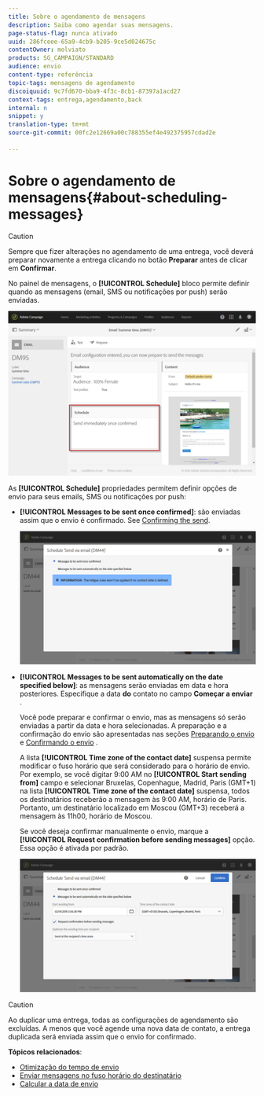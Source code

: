 ```yaml
---
title: Sobre o agendamento de mensagens
description: Saiba como agendar suas mensagens.
page-status-flag: nunca ativado
uuid: 286fceee-65a9-4cb9-b205-9ce5d024675c
contentOwner: molviato
products: SG_CAMPAIGN/STANDARD
audience: envio
content-type: referência
topic-tags: mensagens de agendamento
discoiquuid: 9c7fd670-bba9-4f3c-8cb1-87397a1acd27
context-tags: entrega,agendamento,back
internal: n
snippet: y
translation-type: tm+mt
source-git-commit: 00fc2e12669a00c788355ef4e492375957cdad2e

---
```



# Sobre o agendamento de mensagens{#about-scheduling-messages}

>[!CAUTION]
>
>Sempre que fizer alterações no agendamento de uma entrega, você deverá preparar novamente a entrega clicando no botão **Preparar** antes de clicar em **Confirmar**.

No painel de mensagens, o **[!UICONTROL Schedule]** bloco permite definir quando as mensagens (email, SMS ou notificações por push) serão enviadas.

![](assets/delivery_dashboard.png)

As **[!UICONTROL Schedule]** propriedades permitem definir opções de envio para seus emails, SMS ou notificações por push:

* **[!UICONTROL Messages to be sent once confirmed]**: são enviadas assim que o envio é confirmado. See [Confirming the send](../../sending/using/confirming-the-send.md).

   ![](assets/delivery_planning_1.png)

* **[!UICONTROL Messages to be sent automatically on the date specified below]**: as mensagens serão enviadas em data e hora posteriores. Especifique a data **do** contato no campo **Começar a enviar** .

   Você pode preparar e confirmar o envio, mas as mensagens só serão enviadas a partir da data e hora selecionadas. A preparação e a confirmação do envio são apresentadas nas seções [Preparando o envio](../../sending/using/preparing-the-send.md) e [Confirmando o envio](../../sending/using/confirming-the-send.md) .

   A lista **[!UICONTROL Time zone of the contact date]** suspensa permite modificar o fuso horário que será considerado para o horário de envio. Por exemplo, se você digitar 9:00 AM no **[!UICONTROL Start sending from]** campo e selecionar Bruxelas, Copenhague, Madrid, Paris (GMT+1) na lista **[!UICONTROL Time zone of the contact date]** suspensa, todos os destinatários receberão a mensagem às 9:00 AM, horário de Paris. Portanto, um destinatário localizado em Moscou (GMT+3) receberá a mensagem às 11h00, horário de Moscou.

   Se você deseja confirmar manualmente o envio, marque a **[!UICONTROL Request confirmation before sending messages]** opção. Essa opção é ativada por padrão.

   ![](assets/delivery_planning.png)

>[!CAUTION]
>
>Ao duplicar uma entrega, todas as configurações de agendamento são excluídas. A menos que você agende uma nova data de contato, a entrega duplicada será enviada assim que o envio for confirmado.

**Tópicos relacionados**:

* [Otimização do tempo de envio](../../sending/using/optimizing-the-sending-time.md)
* [Enviar mensagens no fuso horário do destinatário](../../sending/using/sending-messages-at-the-recipient-s-time-zone.md)
* [Calcular a data de envio](../../sending/using/computing-the-sending-date.md)

